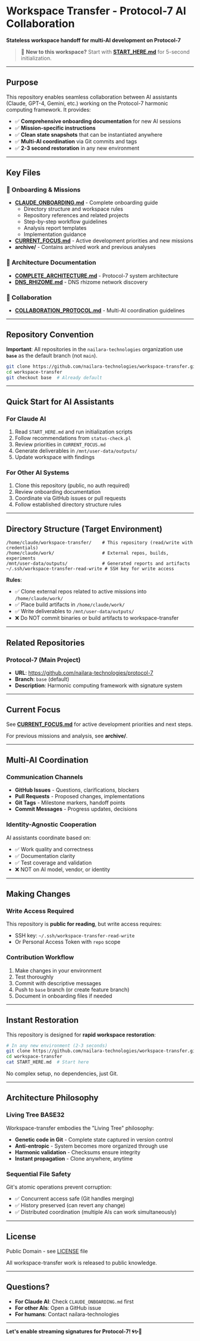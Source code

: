 # Workspace Transfer - Protocol-7 AI Collaboration

**Stateless workspace handoff for multi-AI development on Protocol-7**

> 🚦 **New to this workspace?** Start with **[START_HERE.md](START_HERE.md)** for 5-second initialization.

---

## Purpose

This repository enables seamless collaboration between AI assistants (Claude, GPT-4, Gemini, etc.) working on the Protocol-7 harmonic computing framework. It provides:

- ✅ **Comprehensive onboarding documentation** for new AI sessions
- ✅ **Mission-specific instructions**
- ✅ **Clean state snapshots** that can be instantiated anywhere
- ✅ **Multi-AI coordination** via Git commits and tags
- ✅ **2-3 second restoration** in any new environment

---

## Key Files

### 📘 Onboarding & Missions
- **[CLAUDE_ONBOARDING.md](CLAUDE_ONBOARDING.md)** - Complete onboarding guide
  - Directory structure and workspace rules
  - Repository references and related projects
  - Step-by-step workflow guidelines
  - Analysis report templates
  - Implementation guidance
- **[CURRENT_FOCUS.md](CURRENT_FOCUS.md)** - Active development priorities and new missions
- **archive/** - Contains archived work and previous analyses

### 📐 Architecture Documentation
- **[COMPLETE_ARCHITECTURE.md](COMPLETE_ARCHITECTURE.md)** - Protocol-7 system architecture
- **[DNS_RHIZOME.md](DNS_RHIZOME.md)** - DNS rhizome network discovery

### 🤝 Collaboration
- **[COLLABORATION_PROTOCOL.md](COLLABORATION_PROTOCOL.md)** - Multi-AI coordination guidelines

---

## Repository Convention

**Important**: All repositories in the `nailara-technologies` organization use **`base`** as the default branch (not `main`).

```bash
git clone https://github.com/nailara-technologies/workspace-transfer.git
cd workspace-transfer
git checkout base  # Already default
```

---

## Quick Start for AI Assistants

### For Claude AI
1. Read `START_HERE.md` and run initialization scripts
2. Follow recommendations from `status-check.pl`
3. Review priorities in `CURRENT_FOCUS.md`
4. Generate deliverables in `/mnt/user-data/outputs/`
5. Update workspace with findings

### For Other AI Systems
1. Clone this repository (public, no auth required)
2. Review onboarding documentation
3. Coordinate via GitHub issues or pull requests
4. Follow established directory structure rules

---

## Directory Structure (Target Environment)

```
/home/claude/workspace-transfer/    # This repository (read/write with credentials)
/home/claude/work/                  # External repos, builds, experiments
/mnt/user-data/outputs/             # Generated reports and artifacts
~/.ssh/workspace-transfer-read-write # SSH key for write access
```

**Rules**:
- ✅ Clone external repos related to active missions into `/home/claude/work/`
- ✅ Place build artifacts in `/home/claude/work/`
- ✅ Write deliverables to `/mnt/user-data/outputs/`
- ❌ Do NOT commit binaries or build artifacts to workspace-transfer

---

## Related Repositories

### Protocol-7 (Main Project)
- **URL**: https://github.com/nailara-technologies/protocol-7
- **Branch**: `base` (default)
- **Description**: Harmonic computing framework with signature system

---

## Current Focus

See **[CURRENT_FOCUS.md](CURRENT_FOCUS.md)** for active development priorities and next steps.

For previous missions and analysis, see **archive/**.

---

## Multi-AI Coordination

### Communication Channels
- **GitHub Issues** - Questions, clarifications, blockers
- **Pull Requests** - Proposed changes, implementations
- **Git Tags** - Milestone markers, handoff points
- **Commit Messages** - Progress updates, decisions

### Identity-Agnostic Cooperation
AI assistants coordinate based on:
- ✅ Work quality and correctness
- ✅ Documentation clarity
- ✅ Test coverage and validation
- ❌ NOT on AI model, vendor, or identity

---

## Making Changes

### Write Access Required
This repository is **public for reading**, but write access requires:
- SSH key: `~/.ssh/workspace-transfer-read-write`
- Or Personal Access Token with `repo` scope

### Contribution Workflow
1. Make changes in your environment
2. Test thoroughly
3. Commit with descriptive messages
4. Push to `base` branch (or create feature branch)
5. Document in onboarding files if needed

---

## Instant Restoration

This repository is designed for **rapid workspace restoration**:

```bash
# In any new environment (2-3 seconds)
git clone https://github.com/nailara-technologies/workspace-transfer.git
cd workspace-transfer
cat START_HERE.md  # Start here
```

No complex setup, no dependencies, just Git.

---

## Architecture Philosophy

### Living Tree BASE32
Workspace-transfer embodies the "Living Tree" philosophy:
- **Genetic code in Git** - Complete state captured in version control
- **Anti-entropic** - System becomes more organized through use
- **Harmonic validation** - Checksums ensure integrity
- **Instant propagation** - Clone anywhere, anytime

### Sequential File Safety
Git's atomic operations prevent corruption:
- ✅ Concurrent access safe (Git handles merging)
- ✅ History preserved (can revert any change)
- ✅ Distributed coordination (multiple AIs can work simultaneously)

---

## License

Public Domain - see [LICENSE](LICENSE) file

All workspace-transfer work is released to public knowledge.

---

## Questions?

- **For Claude AI**: Check `CLAUDE_ONBOARDING.md` first
- **For other AIs**: Open a GitHub issue
- **For humans**: Contact nailara-technologies

---

**Let's enable streaming signatures for Protocol-7! 🌀✨🔐**